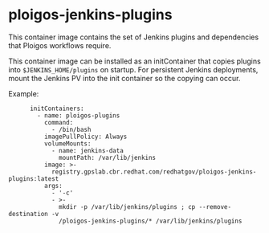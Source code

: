 # ploigos-jenkins-plugins

This container image contains the set of Jenkins plugins and dependencies that Ploigos workflows require.

This container image can be installed as an initContainer that copies plugins into `$JENKINS_HOME/plugins` on
startup. For persistent Jenkins deployments, mount the Jenkins PV into the init container so the copying can
occur.

Example:
```
      initContainers:
        - name: ploigos-plugins
          command:
            - /bin/bash
          imagePullPolicy: Always
          volumeMounts:
            - name: jenkins-data
              mountPath: /var/lib/jenkins
          image: >-
            registry.gpslab.cbr.redhat.com/redhatgov/ploigos-jenkins-plugins:latest
          args:
            - '-c'
            - >-
              mkdir -p /var/lib/jenkins/plugins ; cp --remove-destination -v
              /ploigos-jenkins-plugins/* /var/lib/jenkins/plugins
```
